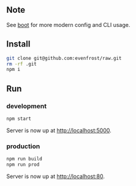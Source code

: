 ## Note
See [boot](https://github.com/evenfrost/boot) for more modern config and CLI usage.

## Install

```bash
git clone git@github.com:evenfrost/raw.git
rm -rf .git
npm i
```
## Run

### development

```bash
npm start
```
Server is now up at [http://localhost:5000](http://localhost:5000).

### production

```bash
npm run build
npm run prod
```
Server is now up at [http://localhost:80](http://localhost:80).

